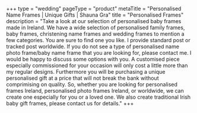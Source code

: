 +++
type = "wedding"
pageType = "product"
metaTitle = "Personalised Name Frames | Unique Gifts | Shauna Gra"
title = "Personalised Frames"
description = "Take a look at our selection of personalised baby frames made in Ireland. We have a wide selection of personalised family frames, baby frames, christening name frames and wedding frames to mention a few categories. You are sure to find one you like. I provide standard post or tracked post worldwide. If you do not see a type of personalised name photo frame/baby name frame that you are looking for, please contact me. I would be happy to discuss some options with you. A customised piece especially commissioned for your occasion will only cost a little more than my regular designs. Furthermore you will be purchasing a unique personalised gift at a price that will not break the bank without comprimising on quality. So, whether you are looking for personalised frames Ireland, personalised photo frames Ireland, or worldwide, we can create one especially for you or a loved one. We also create traditional Irish baby gift frames, please contact us for details."
+++



